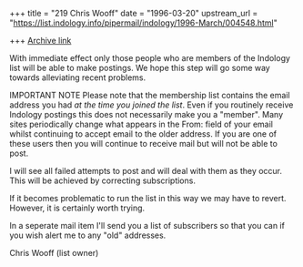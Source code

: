 +++
title = "219 Chris Wooff"
date = "1996-03-20"
upstream_url = "https://list.indology.info/pipermail/indology/1996-March/004548.html"

+++
[Archive link](https://list.indology.info/pipermail/indology/1996-March/004548.html)

With immediate effect only those people who are members of the
Indology list will be able to make postings. We hope this step
will go some way towards alleviating recent problems.

IMPORTANT NOTE
Please note that the membership list contains the email address
you had *at the time you joined the list*. Even if you routinely 
receive Indology postings this does not necessarily make you a
"member". Many sites periodically change what appears in the
From: field of your email whilst continuing to accept email to
the older address. If you are one of these users then you will
continue to receive mail but will not be able to post.

I will see all failed attempts to post and will deal with them
as they occur. This will be achieved by correcting subscriptions.

If it becomes problematic to run the list in this way we may have
to revert. However, it is certainly worth trying.

In a seperate mail item I'll send you a list of subscribers so
that you can if you wish alert me to any "old" addresses.

Chris Wooff (list owner)




